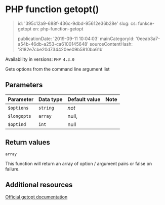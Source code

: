 PHP function getopt()
=====================

> id: '395c12a9-688f-436c-9dbd-95612e36b28e'
> slug:
> 	cs: funkce-getopt
> 	en: php-function-getopt
> 
> publicationDate: '2019-09-11 10:04:03'
> mainCategoryId: '0eeab3a7-a54b-46db-a253-ca6100145648'
> sourceContentHash: '8182e7cbe20d734420ee09b5810ba61b'

Availability in versions: `PHP 4.3.0`

Gets options from the command line argument list


Parameters
--------------

| Parameter | Data type | Default value | Note |
|-----|-----|-----|-----|
| `$options` | `string` | *not* | |
| `$longopts` | `array` | null, | |
| `$optind` | `int` | null | |


Return values
----------------

`array`

This function will return an array of option / argument pairs or false on
failure.

Additional resources
------------

[Official getopt documentation](https://www.php.net/manual/en/function.getopt.php)
